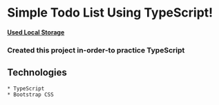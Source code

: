 # Simple Todo List Using TypeScript!
#### [Used Local Storage]() 
### Created this project in-order-to practice TypeScript

## Technologies 
```
* TypeScript
* Bootstrap CSS
```
